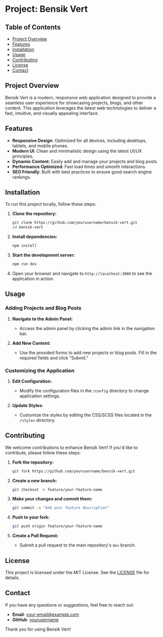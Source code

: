 # Project: Bensik Vert

## Table of Contents

- [Project Overview](#project-overview)
- [Features](#features)
- [Installation](#installation)
- [Usage](#usage)
- [Contributing](#contributing)
- [License](#license)
- [Contact](#contact)

## Project Overview

Bensik Vert is a modern, responsive web application designed to provide a seamless user experience for showcasing projects, blogs, and other content. This application leverages the latest web technologies to deliver a fast, intuitive, and visually appealing interface.

## Features

- **Responsive Design**: Optimized for all devices, including desktops, tablets, and mobile phones.
- **Modern UI**: Clean and minimalistic design using the latest UI/UX principles.
- **Dynamic Content**: Easily add and manage your projects and blog posts.
- **Performance Optimized**: Fast load times and smooth interactions.
- **SEO Friendly**: Built with best practices to ensure good search engine rankings.

## Installation

To run this project locally, follow these steps:

1. **Clone the repository:**

   ```bash
   git clone https://github.com/yourusername/bensik-vert.git
   cd bensik-vert
   ```

2. **Install dependencies:**

   ```bash
   npm install
   ```

3. **Start the development server:**

   ```bash
   npm run dev
   ```

4. Open your browser and navigate to `http://localhost:3000` to see the application in action.

## Usage

### Adding Projects and Blog Posts

1. **Navigate to the Admin Panel:**
   - Access the admin panel by clicking the admin link in the navigation bar.

2. **Add New Content:**
   - Use the provided forms to add new projects or blog posts. Fill in the required fields and click "Submit."

### Customizing the Application

1. **Edit Configuration:**
   - Modify the configuration files in the `/config` directory to change application settings.

2. **Update Styles:**
   - Customize the styles by editing the CSS/SCSS files located in the `/styles` directory.

## Contributing

We welcome contributions to enhance Bensik Vert! If you'd like to contribute, please follow these steps:

1. **Fork the repository:**

   ```bash
   git fork https://github.com/yourusername/bensik-vert.git
   ```

2. **Create a new branch:**

   ```bash
   git checkout -b feature/your-feature-name
   ```

3. **Make your changes and commit them:**

   ```bash
   git commit -m "Add your feature description"
   ```

4. **Push to your fork:**

   ```bash
   git push origin feature/your-feature-name
   ```

5. **Create a Pull Request:**
   - Submit a pull request to the main repository's `dev` branch.

## License

This project is licensed under the MIT License. See the [LICENSE](LICENSE) file for details.

## Contact

If you have any questions or suggestions, feel free to reach out:

- **Email**: [your-email@example.com](mailto:your-email@example.com)
- **GitHub**: [yourusername](https://github.com/yourusername)

Thank you for using Bensik Vert!
